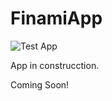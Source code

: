 # FinamiApp

![Test App](https://github.com/decode9/FinamiApp/actions/workflows/main.yml/badge.svg)

App in construcction.

Coming Soon!
